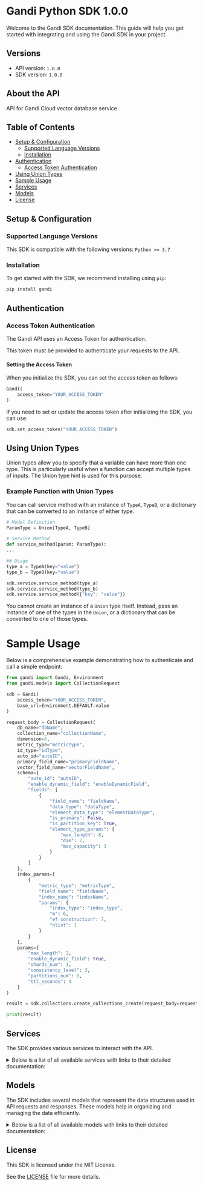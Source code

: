 # Gandi Python SDK 1.0.0

Welcome to the Gandi SDK documentation. This guide will help you get started with integrating and using the Gandi SDK in your project.

## Versions

- API version: `1.0.0`
- SDK version: `1.0.0`

## About the API

API for Gandi Cloud vector database service

## Table of Contents

- [Setup & Configuration](#setup--configuration)
  - [Supported Language Versions](#supported-language-versions)
  - [Installation](#installation)
- [Authentication](#authentication)
  - [Access Token Authentication](#access-token-authentication)
- [Using Union Types](#using-union-types)
- [Sample Usage](#sample-usage)
- [Services](#services)
- [Models](#models)
- [License](#license)

## Setup & Configuration

### Supported Language Versions

This SDK is compatible with the following versions: `Python >= 3.7`

### Installation

To get started with the SDK, we recommend installing using `pip`:

```bash
pip install gandi
```

## Authentication

### Access Token Authentication

The Gandi API uses an Access Token for authentication.

This token must be provided to authenticate your requests to the API.

#### Setting the Access Token

When you initialize the SDK, you can set the access token as follows:

```py
Gandi(
    access_token="YOUR_ACCESS_TOKEN"
)
```

If you need to set or update the access token after initializing the SDK, you can use:

```py
sdk.set_access_token("YOUR_ACCESS_TOKEN")
```

## Using Union Types

Union types allow you to specify that a variable can have more than one type. This is particularly useful when a function can accept multiple types of inputs. The Union type hint is used for this purpose.

### Example Function with Union Types

You can call service method with an instance of `TypeA`, `TypeB`, or a dictionary that can be converted to an instance of either type.

```python
# Model Definition
ParamType = Union[TypeA, TypeB]

# Service Method
def service_method(param: ParamType):
...

## Usage
type_a = TypeA(key="value")
type_b = TypeB(key="value")

sdk.service.service_method(type_a)
sdk.service.service_method(type_b)
sdk.service.service_method({"key": "value"})
```

You cannot create an instance of a `Union` type itself. Instead, pass an instance of one of the types in the `Union`, or a dictionary that can be converted to one of those types.

# Sample Usage

Below is a comprehensive example demonstrating how to authenticate and call a simple endpoint:

```py
from gandi import Gandi, Environment
from gandi.models import CollectionRequest

sdk = Gandi(
    access_token="YOUR_ACCESS_TOKEN",
    base_url=Environment.DEFAULT.value
)

request_body = CollectionRequest(
    db_name="dbName",
    collection_name="collectionName",
    dimension=8,
    metric_type="metricType",
    id_type="idType",
    auto_id="autoID",
    primary_field_name="primaryFieldName",
    vector_field_name="vectorFieldName",
    schema={
        "auto_id": "autoID",
        "enable_dynamic_field": "enableDynamicField",
        "fields": [
            {
                "field_name": "fieldName",
                "data_type": "dataType",
                "element_data_type": "elementDataType",
                "is_primary": False,
                "is_partition_key": True,
                "element_type_params": {
                    "max_length": 8,
                    "dim": 2,
                    "max_capacity": 3
                }
            }
        ]
    },
    index_params=[
        {
            "metric_type": "metricType",
            "field_name": "fieldName",
            "index_name": "indexName",
            "params": {
                "index_type": "index_type",
                "m": 6,
                "ef_construction": 7,
                "nlist": 1
            }
        }
    ],
    params={
        "max_length": 2,
        "enable_dynamic_field": True,
        "shards_num": 1,
        "consistency_level": 3,
        "partitions_num": 8,
        "ttl_seconds": 4
    }
)

result = sdk.collections.create_collections_create(request_body=request_body)

print(result)

```

## Services

The SDK provides various services to interact with the API.

<details> 
<summary>Below is a list of all available services with links to their detailed documentation:</summary>

| Name                                                               |
| :----------------------------------------------------------------- |
| [CollectionsService](documentation/services/CollectionsService.md) |
| [IndexesService](documentation/services/IndexesService.md)         |
| [VectorsService](documentation/services/VectorsService.md)         |

</details>

## Models

The SDK includes several models that represent the data structures used in API requests and responses. These models help in organizing and managing the data efficiently.

<details> 
<summary>Below is a list of all available models with links to their detailed documentation:</summary>

| Name                                                                                                 | Description |
| :--------------------------------------------------------------------------------------------------- | :---------- |
| [CollectionRequest](documentation/models/CollectionRequest.md)                                       |             |
| [CreateCollectionsDescribeRequest](documentation/models/CreateCollectionsDescribeRequest.md)         |             |
| [CreateCollectionsDropRequest](documentation/models/CreateCollectionsDropRequest.md)                 |             |
| [CreateCollectionsGetLoadStateRequest](documentation/models/CreateCollectionsGetLoadStateRequest.md) |             |
| [CreateCollectionsGetStatsRequest](documentation/models/CreateCollectionsGetStatsRequest.md)         |             |
| [CreateCollectionsHasRequest](documentation/models/CreateCollectionsHasRequest.md)                   |             |
| [CreateCollectionsListRequest](documentation/models/CreateCollectionsListRequest.md)                 |             |
| [CreateCollectionsLoadRequest](documentation/models/CreateCollectionsLoadRequest.md)                 |             |
| [CreateCollectionsReleaseRequest](documentation/models/CreateCollectionsReleaseRequest.md)           |             |
| [CreateCollectionsRenameRequest](documentation/models/CreateCollectionsRenameRequest.md)             |             |
| [IndexRequest](documentation/models/IndexRequest.md)                                                 |             |
| [CreateIndexesDescribeRequest](documentation/models/CreateIndexesDescribeRequest.md)                 |             |
| [CreateIndexesDropRequest](documentation/models/CreateIndexesDropRequest.md)                         |             |
| [CreateIndexesListRequest](documentation/models/CreateIndexesListRequest.md)                         |             |
| [CreateVectorsDeleteRequest](documentation/models/CreateVectorsDeleteRequest.md)                     |             |
| [CreateVectorsGetRequest](documentation/models/CreateVectorsGetRequest.md)                           |             |
| [CreateVectorsInsertRequest](documentation/models/CreateVectorsInsertRequest.md)                     |             |
| [CreateVectorsQueryRequest](documentation/models/CreateVectorsQueryRequest.md)                       |             |
| [CreateVectorsSearchRequest](documentation/models/CreateVectorsSearchRequest.md)                     |             |
| [CreateVectorsUpsertRequest](documentation/models/CreateVectorsUpsertRequest.md)                     |             |
| [Schema](documentation/models/Schema.md)                                                             |             |
| [CollectionRequestIndexParams](documentation/models/CollectionRequestIndexParams.md)                 |             |
| [CollectionRequestParams](documentation/models/CollectionRequestParams.md)                           |             |
| [Fields](documentation/models/Fields.md)                                                             |             |
| [ElementTypeParams](documentation/models/ElementTypeParams.md)                                       |             |
| [IndexParamsParams_1](documentation/models/IndexParamsParams1.md)                                    |             |
| [IndexRequestIndexParams](documentation/models/IndexRequestIndexParams.md)                           |             |
| [IndexParamsParams_2](documentation/models/IndexParamsParams2.md)                                    |             |
| [CreateVectorsInsertRequestData](documentation/models/CreateVectorsInsertRequestData.md)             |             |
| [SearchParams](documentation/models/SearchParams.md)                                                 |             |
| [SearchParamsParams](documentation/models/SearchParamsParams.md)                                     |             |
| [CreateVectorsUpsertRequestData](documentation/models/CreateVectorsUpsertRequestData.md)             |             |

</details>

## License

This SDK is licensed under the MIT License.

See the [LICENSE](LICENSE) file for more details.

<!-- This file was generated by liblab | https://liblab.com/ -->
